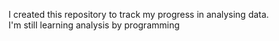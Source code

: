 I created this repository to track my progress in analysing data.
<br>
I'm still learning analysis by programming
